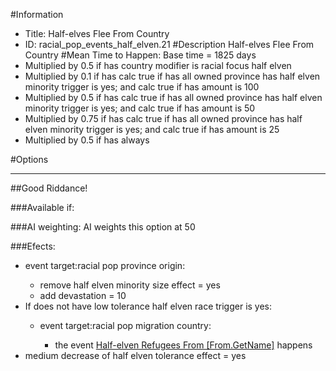 #Information
 - Title: Half-elves Flee From Country
 - ID: racial_pop_events_half_elven.21
#Description
Half-elves Flee From Country
#Mean Time to Happen:
Base time = 1825 days
 - Multiplied by 0.5 if has country modifier is racial focus half elven
 - Multiplied by 0.1 if has calc true if has all owned province has half elven minority trigger is yes; and calc true if has amount is 100
 - Multiplied by 0.5 if has calc true if has all owned province has half elven minority trigger is yes; and calc true if has amount is 50
 - Multiplied by 0.75 if has calc true if has all owned province has half elven minority trigger is yes; and calc true if has amount is 25
 - Multiplied by 0.5 if has always

#Options

___
##Good Riddance!

###Available if:


###AI weighting:
AI weights this option at 50


###Efects:<ul><li>event target:racial pop province origin:</li><ul><li>remove half elven minority size effect = yes</li><li>add devastation = 10</li></ul><li>If does not have low tolerance half elven race trigger is yes:</li><ul><li>event target:racial pop migration country:</li><ul><li>the event [Half-elven Refugees From [From.GetName]](../events/half_elven_refugees_from_from_getname.md) happens</li></ul></ul><li>medium decrease of half elven tolerance effect = yes</li></ul>
